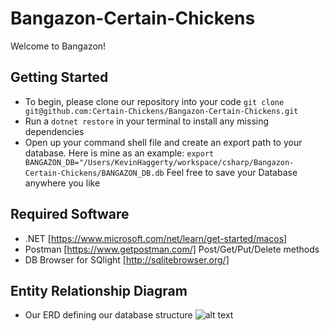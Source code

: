 # Bangazon-Certain-Chickens
Welcome to Bangazon!  
## Getting Started
- To begin, please clone our repository into your code ```git clone git@github.com:Certain-Chickens/Bangazon-Certain-Chickens.git```
- Run a ```dotnet restore``` in your terminal to install any missing dependencies
- Open up your command shell file and create an export path to your database.  Here is mine as an example: ``` export BANGAZON_DB="/Users/KevinHaggerty/workspace/csharp/Bangazon-Certain-Chickens/BANGAZON_DB.db ```
Feel free to save your Database anywhere you like

## Required Software
- .NET [https://www.microsoft.com/net/learn/get-started/macos]
- Postman [https://www.getpostman.com/] Post/Get/Put/Delete methods
- DB Browser for SQlight [http://sqlitebrowser.org/]

## Entity Relationship Diagram
- Our ERD defining our database structure
![alt text](http://i67.tinypic.com/jv28er.png)
